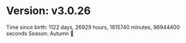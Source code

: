# Version: v3.0.26
Time since birth: 1122 days, 26929 hours, 1615740 minutes, 96944400 seconds
Season: Autumn 🍁
